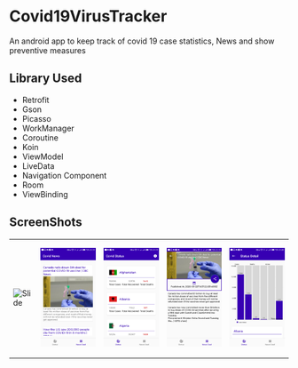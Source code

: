 # Covid19VirusTracker
An android app to keep track of covid 19 case statistics, News and show preventive measures

## Library Used
* Retrofit
* Gson
* Picasso
* WorkManager
* Coroutine 
* Koin
* ViewModel
* LiveData
* Navigation Component
* Room
* ViewBinding

## ScreenShots 

<table>
    <tr>
      <td>
        
  ![Slide](https://github.com/kulloveth/Covid19VirusTracker/blob/master/app/screenshots/new-coro.gif)
  </td>
   <td>
    
![news](https://github.com/kulloveth/Covid19VirusTracker/blob/master/app/screenshots/news.png)
    </td>
     <td>
    
![status](https://github.com/kulloveth/Covid19VirusTracker/blob/master/app/screenshots/status.png)
      </td>
       <td>
    
![news detail](https://github.com/kulloveth/Covid19VirusTracker/blob/master/app/screenshots/news_detail.png)
        </td>
         <td>
    
![graph](https://github.com/kulloveth/Covid19VirusTracker/blob/master/app/screenshots/graph.png)
          </td>
  </tr>
</table>
